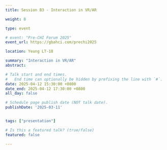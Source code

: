 ```yaml
---
title: Session B3 - Interaction in VR/AR

weight: 8

type: event

# event: "Pre-CHI Forum 2025"
event_url: https://gbahci.com/prechi2025

location: Yeung LT-18

summary: "Interaction in VR/AR"
abstract:

# Talk start and end times.
#   End time can optionally be hidden by prefixing the line with `#`.
date: 2025-04-12 15:30:00 +0800
date_end: 2025-04-12 17:30:00 +0800
all_day: false

# Schedule page publish date (NOT talk date).
publishDate: '2025-03-11'


tags: ["presentation"]

# Is this a featured talk? (true/false)
featured: false

---
```


